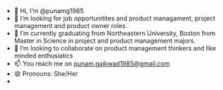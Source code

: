 - 👋 Hi, I’m @punamg1985
- 👀 I’m looking for job opportunitites and product managament, project management and product owner roles.
- 🌱 I’m currently graduating from Northeastern University, Boston from Master in Science in project and product management majors.
- 💞️ I’m looking to collaborate on product management thinkers and like minded enthusiatics
- 📫 You reach me on punam.gaikwad1985@gmail.com
- 😄 Pronouns: She/Her
- 

<!---
punamg1985/punamg1985 is a ✨ special ✨ repository because its `README.md` (this file) appears on your GitHub profile.
You can click the Preview link to take a look at your changes.
--->
